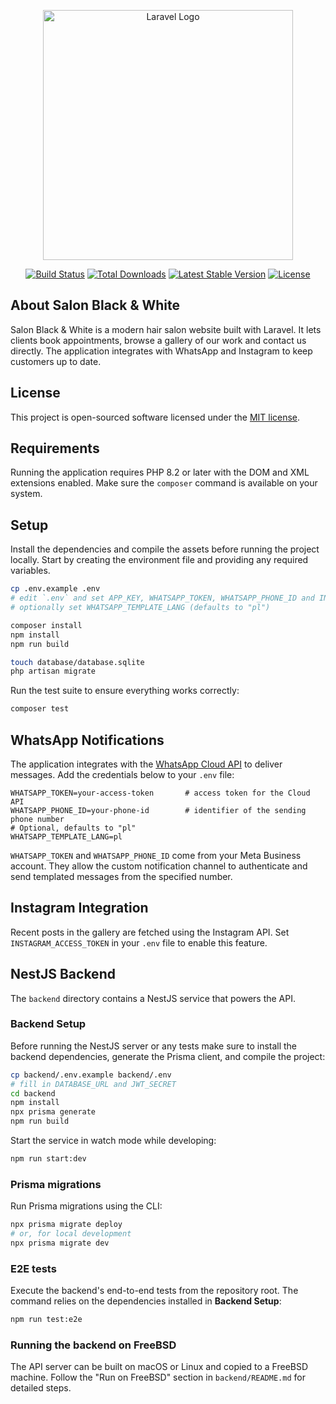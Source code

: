 <p align="center"><a href="https://laravel.com" target="_blank"><img src="https://raw.githubusercontent.com/laravel/art/master/logo-lockup/5%20SVG/2%20CMYK/1%20Full%20Color/laravel-logolockup-cmyk-red.svg" width="400" alt="Laravel Logo"></a></p>

<p align="center">
<a href="https://github.com/laravel/framework/actions"><img src="https://github.com/laravel/framework/workflows/tests/badge.svg" alt="Build Status"></a>
<a href="https://packagist.org/packages/laravel/framework"><img src="https://img.shields.io/packagist/dt/laravel/framework" alt="Total Downloads"></a>
<a href="https://packagist.org/packages/laravel/framework"><img src="https://img.shields.io/packagist/v/laravel/framework" alt="Latest Stable Version"></a>
<a href="https://packagist.org/packages/laravel/framework"><img src="https://img.shields.io/packagist/l/laravel/framework" alt="License"></a>
</p>

## About Salon Black & White

Salon Black & White is a modern hair salon website built with Laravel.
It lets clients book appointments, browse a gallery of our work and contact us directly.
The application integrates with WhatsApp and Instagram to keep customers up to date.

## License

This project is open-sourced software licensed under the [MIT license](LICENSE).

## Requirements

Running the application requires PHP 8.2 or later with the DOM and XML extensions enabled. Make sure the `composer` command is available on your system.

## Setup

Install the dependencies and compile the assets before running the project locally. Start by creating the environment file and providing any required variables.

```bash
cp .env.example .env
# edit `.env` and set APP_KEY, WHATSAPP_TOKEN, WHATSAPP_PHONE_ID and INSTAGRAM_ACCESS_TOKEN
# optionally set WHATSAPP_TEMPLATE_LANG (defaults to "pl")

composer install
npm install
npm run build

touch database/database.sqlite
php artisan migrate
```

Run the test suite to ensure everything works correctly:

```bash
composer test
```


## WhatsApp Notifications

The application integrates with the [WhatsApp Cloud API](https://developers.facebook.com/docs/whatsapp/) to deliver messages. Add the credentials below to your `.env` file:

```
WHATSAPP_TOKEN=your-access-token       # access token for the Cloud API
WHATSAPP_PHONE_ID=your-phone-id        # identifier of the sending phone number
# Optional, defaults to "pl"
WHATSAPP_TEMPLATE_LANG=pl
```

`WHATSAPP_TOKEN` and `WHATSAPP_PHONE_ID` come from your Meta Business account. They allow the custom notification channel to authenticate and send templated messages from the specified number.

## Instagram Integration

Recent posts in the gallery are fetched using the Instagram API. Set `INSTAGRAM_ACCESS_TOKEN` in your `.env` file to enable this feature.

## NestJS Backend

The `backend` directory contains a NestJS service that powers the API.

### Backend Setup
Before running the NestJS server or any tests make sure to install the
backend dependencies, generate the Prisma client, and compile the project:

```bash
cp backend/.env.example backend/.env
# fill in DATABASE_URL and JWT_SECRET
cd backend
npm install
npx prisma generate
npm run build
```

Start the service in watch mode while developing:

```bash
npm run start:dev
```

### Prisma migrations

Run Prisma migrations using the CLI:

```bash
npx prisma migrate deploy
# or, for local development
npx prisma migrate dev
```

### E2E tests

Execute the backend's end-to-end tests from the repository root. The command
relies on the dependencies installed in **Backend Setup**:

```bash
npm run test:e2e
```

### Running the backend on FreeBSD

The API server can be built on macOS or Linux and copied to a FreeBSD
machine. Follow the "Run on FreeBSD" section in `backend/README.md` for
detailed steps.
